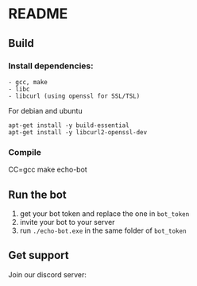 # README

## Build
### Install dependencies:
    - gcc, make
    - libc
    - libcurl (using openssl for SSL/TSL)
For debian and ubuntu
```
apt-get install -y build-essential
apt-get install -y libcurl2-openssl-dev
```

### Compile
CC=gcc make echo-bot


## Run the bot
1. get your bot token and replace the one in `bot_token`
2. invite your bot to your server
3. run `./echo-bot.exe` in the same folder of `bot_token`


## Get support
Join our discord server: 
